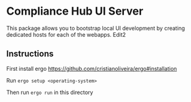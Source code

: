 # Compliance Hub UI Server

This package allows you to bootstrap local UI development by creating dedicated hosts for each of the webapps.
Edit2 
## Instructions 

First install ergo https://github.com/cristianoliveira/ergo#installation

Run `ergo setup <operating-system>`

Then run `ergo run` in this directory
